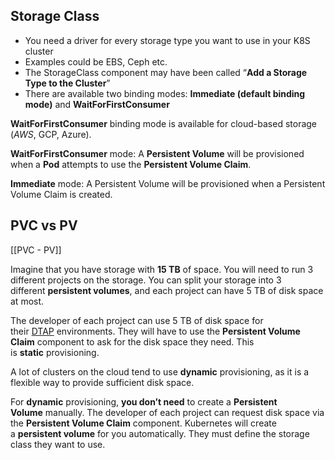 

## Storage Class
- You need a driver for every storage type you want to use in your K8S cluster
- Examples could be EBS, Ceph etc.
- The StorageClass component may have been called “**Add a Storage Type to the Cluster**”
- There are available two binding modes: **Immediate (**default binding mode**)** and **WaitForFirstConsumer**

**WaitForFirstConsumer** binding mode is available for cloud-based storage (_AWS_, GCP, Azure).

**WaitForFirstConsumer** mode: A **Persistent Volume** will be provisioned when a **Pod** attempts to use the **Persistent Volume Claim**.

**Immediate** mode: A Persistent Volume will be provisioned when a Persistent Volume Claim is created.

## PVC vs PV
[[PVC - PV]]

Imagine that you have storage with **15 TB** of space. You will need to run 3 different projects on the storage. You can split your storage into 3 different **persistent volumes**, and each project can have 5 TB of disk space at most.

The developer of each project can use 5 TB of disk space for their [DTAP](https://en.wikipedia.org/wiki/Development,_testing,_acceptance_and_production) environments. They will have to use the **Persistent Volume Claim** component to ask for the disk space they need. This is **static** provisioning.

A lot of clusters on the cloud tend to use **dynamic** provisioning, as it is a flexible way to provide sufficient disk space.

For **dynamic** provisioning, **you don’t need** to create a **Persistent Volume** manually. The developer of each project can request disk space via the **Persistent Volume Claim** component. Kubernetes will create a **persistent volume** for you automatically. They must define the storage class they want to use.